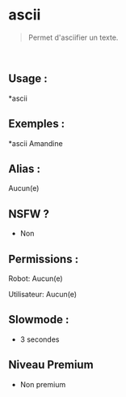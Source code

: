 # ascii

> Permet d'asciifier un texte.

<br>

## Usage :

*ascii <message>

## Exemples :

*ascii Amandine

## Alias :

Aucun(e)

## NSFW ?

- Non

## Permissions :

Robot: Aucun(e)
<br>

Utilisateur: Aucun(e)

## Slowmode :

- 3 secondes

## Niveau Premium

- Non premium